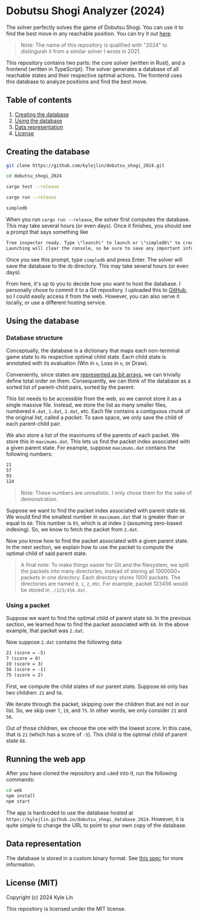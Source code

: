# Dobutsu Shogi Analyzer (2024)

The solver perfectly solves the game of Dobutsu Shogi.
You can use it to find the best move in any reachable position.
You can try it out [here](https://kylejlin.github.io/dobutsu_shogi_2024).

> Note: The name of this repository is qualified with "2024" to distinguish it from
> a similar solver I wrote in 2021.

This repository contains two parts: the core solver (written in Rust), and a frontend (written in TypeScript).
The solver generates a database of all reachable states and their respective optimal actions.
The frontend uses this database to analyze positions and find the best move.

## Table of contents

1. [Creating the database](#creating-the-database)
2. [Using the database](#using-the-database)
3. [Data representation](#data-representation)
4. [License](#license-mit)

## Creating the database

```sh
git clone https://github.com/kylejlin/dobutsu_shogi_2024.git

cd dobutsu_shogi_2024

cargo test --release

cargo run --release

simpledb
```

When you run `cargo run --release`, the solver first computes the database.
This may take several hours (or even days).
Once it finishes, you should see a prompt that says something like

```txt
Tree inspector ready. Type \"launch\" to launch or \"simpledb\" to create a simple best-child database.
Launching will clear the console, so be sure to save any important information.
```

Once you see this prompt, type `simpledb` and press Enter.
The solver will save the database to the `db` directory.
This may take several hours (or even days).

From here, it's up to you to decide how you want to host the database.
I personally chose to commit it to a Git repository.
I uploaded this to [GitHub](https://github.com/kylejlin/dobutsu_shogi_database_2024), so I could easily access it from the web.
However, you can also serve it locally, or use a different hosting service.

## Using the database

### Database structure

Conceptually, the database is a dictionary that maps each non-terminal game state to its respective optimal child state.
Each child state is annotated with its evaluation (Win in `n`, Loss in `n`, or Draw).

Conveniently, since states are [represented as bit arrays](./docs/spec.md#state-representation-40-bits-total), we can trivially define total order on them.
Consequently, we can think of the database as a sorted list of parent-child pairs, sorted by the parent.

This list needs to be accessible from the web, so we cannot store it as a single massive file.
Instead, we store the list as many smaller files, numbered `0.dat`, `1.dat`, `2.dat`, etc.
Each file contains a contiguous chunk of the original list, called a _packet_.
To save space, we only save the child of each parent-child pair.

We also store a list of the maximums of the parents of each packet.
We store this in `maximums.dat`.
This lets us find the packet index associated with a given parent state.
For example, suppose `maximums.dat` contains the following numbers:

```txt
21
57
93
124
```

> Note: These numbers are unrealistic. I only chose them for the sake of demonstration.

Suppose we want to find the packet index associated with parent state `68`.
We would find the smallest number in `maximums.dat` that is greater than or equal to `68`.
This number is `93`, which is at index `2` (assuming zero-based indexing).
So, we know to fetch the packet from `2.dat`.

Now you know how to find the packet associated with a given parent state.
In the next section, we explain how to use the packet to compute the optimal child of said parent state.

> A final note: To make things easier for Git and the filesystem, we split the packets into many directories, instead of storing all 1000000+ packets in one directory.
> Each directory stores 1000 packets.
> The directories are named `0`, `1`, `2`, etc.
> For example, packet 123456 would be stored in `./123/456.dat`.

### Using a packet

Suppose we want to find the optimal child of parent state `68`.
In the previous section, we learned how to find the packet associated with `68`.
In the above example, that packet was `2.dat`.

Now suppose `2.dat` contains the following data:

```txt
21 (score = -5)
7 (score = 0)
19 (score = 3)
56 (score = -1)
75 (score = 2)
```

First, we compute the child states of our parent state.
Suppose `68` only has two children: `21` and `56`.

We iterate through the packet, skipping over the children that are not in our list.
So, we skip over `7`, `19`, and `75`.
In other words, we only consider `21` and `56`.

Out of those children, we choose the one with the lowest score.
In this case, that is `21` (which has a score of `-5`).
This child is the optimal child of parent state `68`.

## Running the web app

After you have cloned the repository and `cd`ed into it, run the following commands:

```sh
cd web
npm install
npm start
```

The app is hardcoded to use the database hosted at `https://kylejlin.github.io/dobutsu_shogi_database_2024`.
However, it is quite simple to change the URL to point to your own copy of the database.

## Data representation

The database is stored in a custom binary format.
See [this spec](./docs/spec.md) for more information.

## License (MIT)

Copyright (c) 2024 Kyle Lin

This repository is licensed under the MIT license.
